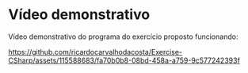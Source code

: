 # Vídeo demonstrativo

Vídeo demonstrativo do programa do exercício proposto funcionando:

https://github.com/ricardocarvalhodacosta/Exercise-CSharp/assets/115588683/fa70b0b8-08bd-458a-a759-9c577242393f
